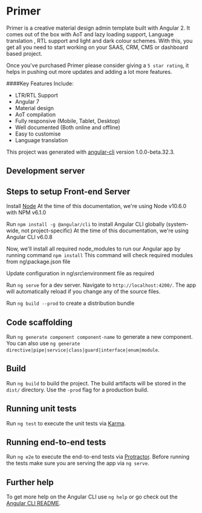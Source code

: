# Primer

Primer is a creative material design admin template built with Angular 2. It comes out of the box with AoT and lazy loading support, Language translation , RTL support and light and dark colour schemes. With this, you get all you need to start working on your SAAS, CRM, CMS or dashboard based project.

Once you've purchased Primer please consider giving a `5 star rating`, it helps in pushing out more updates and adding a lot more features.

####Key Features Include:
* LTR/RTL Support
* Angular 7
* Material design
* AoT compilation
* Fully responsive (Mobile, Tablet, Desktop)
* Well documented (Both online and offline)
* Easy to customise
* Language translation

This project was generated with [angular-cli](https://github.com/angular/angular-cli) version 1.0.0-beta.32.3.

## Development server

## Steps to setup Front-end Server

Install [Node](https://nodejs.org/en/download/)
At the time of this documentation, we're using Node v10.6.0 with NPM v6.1.0

Run `npm install -g @angular/cli` to install Angular CLI globally (system-wide, not project-specific)
At the time of this documentation, we're using Angular CLI v6.0.8

Now, we'll install all required node_modules to run our Angular app by running command `npm install`
This command will check required modules from ng\package.json file

Update configuration in ng\src\environment file as required

Run `ng serve` for a dev server. Navigate to `http://localhost:4200/`. The app will automatically reload if you change any of the source files.

Run `ng build --prod` to create a distribution bundle

## Code scaffolding

Run `ng generate component component-name` to generate a new component. You can also use `ng generate directive|pipe|service|class|guard|interface|enum|module`.

## Build

Run `ng build` to build the project. The build artifacts will be stored in the `dist/` directory. Use the `-prod` flag for a production build.

## Running unit tests

Run `ng test` to execute the unit tests via [Karma](https://karma-runner.github.io).

## Running end-to-end tests

Run `ng e2e` to execute the end-to-end tests via [Protractor](http://www.protractortest.org/).
Before running the tests make sure you are serving the app via `ng serve`.

## Further help

To get more help on the Angular CLI use `ng help` or go check out the [Angular CLI README](https://github.com/angular/angular-cli/blob/master/README.md).


